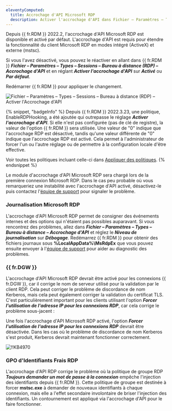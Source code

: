 ```yaml
---
eleventyComputed:
  title: Accrochage d'API Microsoft RDP
  description: Activer l'accrochage d'API dans Fichier – Paramètres – Types – Sessions – Bureau à distance (RDP) – Accrochage d'API.
---
```

Depuis {{ fr.RDM }} 2022.2, l'accrochage d'API Microsoft RDP est disponible et activé par défaut. L'accrochage d'API est requis pour étendre la fonctionnalité du client Microsoft RDP en modes intégré (ActiveX) et externe (mstsc).

Si vous l'avez désactivé, vous pouvez le réactiver en allant dans {{ fr.RDM }} ***Fichier – Paramètres – Types – Sessions – Bureau à distance (RDP) – Accrochage d'API*** et en réglant ***Activer l'accrochage d'API*** sur ***Activé*** ou ***Par défaut***.

Redémarrer {{ fr.RDM }} pour appliquer le changement.

![Fichier – Paramètres – Types – Sessions – Bureau à distance (RDP) – Activer l'Accrochage d'API](https://cdnweb.devolutions.net/docs/docs_en_kb_KB2372.png)

{% snippet, "badgeInfo" %}
Depuis {{ fr.RDM }} 2022.3.23, une politique, EnableRDPHooking, a été ajoutée qui outrepasse le réglage ***Activer l'accrochage d'API***. Si elle n'est pas configurée (pas de clé de registre), la valeur de l'option {{ fr.RDM }} sera utilisée. Une valeur de "0" indique que l'accrochage RDP est désactivé, tandis qu'une valeur différente de "0" indique que l'accrochage RDP est activé. Cela permet à l'administrateur de forcer l'un ou l'autre réglage ou de permettre à la configuration locale d'être effective.

Voir toutes les politiques incluant celle-ci dans [Appliquer des politiques](/rdm/mac/kb/rdm-windows/how-to-articles/group-policies/).
{% endsnippet %}

Le module d'accrochage d'API Microsoft RDP sera chargé lors de la première connexion Microsoft RDP. Dans le cas peu probable où vous remarqueriez une instabilité avec l'accrochage d'API activé, désactivez-le puis contactez l'[équipe de support](mailto:service@devolutions.net) pour signaler le problème.

### Journalisation Microsoft RDP

L'accrochage d'API Microsoft RDP permet de consigner des événements internes et des options qui n'étaient pas possibles auparavant. Si vous rencontrez des problèmes, allez dans ***Fichier – Paramètres – Types – Bureau à distance – Accrochage d'API*** et réglez le ***Niveau de journalisation*** sur ***Débogage***. Redémarrez {{ fr.RDM }} pour obtenir des fichiers journaux sous **%LocalAppData%\MsRdpEx** que vous pouvez ensuite envoyer à l'[équipe de support](mailto:service@devolutions.net) pour aider au diagnostic des problèmes.

### {{ fr.DGW }}

L'accrochage d'API Microsoft RDP devrait être activé pour les connexions {{ fr.DGW }}, car il corrige le nom de serveur utilisé pour la validation par le client RDP. Cela peut corriger le problème de discordance de nom Kerberos, mais cela peut également corriger la validation du certificat TLS. C'est particulièrement important pour les clients utilisant l'option ***Forcer l'utilisation de l'adresse IP pour les connexions RDP***, car cela corrige le problème sous-jacent :

Une fois l'accrochage d'API Microsoft RDP activé, l'option ***Forcer l'utilisation de l'adresse IP pour les connexions RDP*** devrait être désactivée. Dans les cas où le problème de discordance de nom Kerberos s'est produit, Kerberos devrait maintenant fonctionner correctement.

![!!KB4970](https://cdnweb.devolutions.net/docs/docs_en_kb_KB4970.png)

### GPO d'Identifiants Frais RDP

L'accrochage d'API RDP corrige le problème où la politique de groupe RDP ***Toujours demander un mot de passe à la connexion*** empêche l'injection des identifiants depuis {{ fr.RDM }}. Cette politique de groupe est destinée à forcer **mstsc.exe** à demander de nouveaux identifiants à chaque connexion, mais elle a l'effet secondaire involontaire de briser l'injection des identifiants. Un contournement est appliqué via l'accrochage d'API pour le faire fonctionner.
